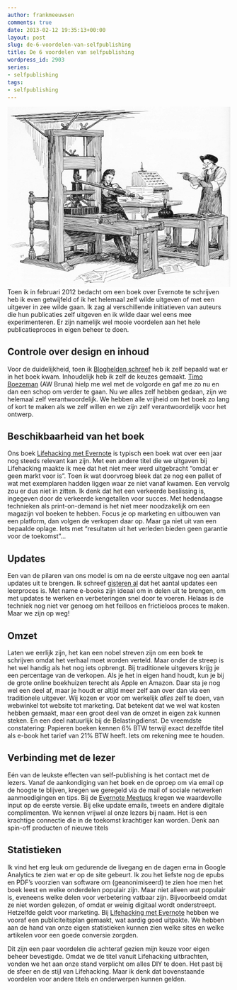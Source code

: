 ```yaml
---
author: frankmeeuwsen
comments: true
date: 2013-02-12 19:35:13+00:00
layout: post
slug: de-6-voordelen-van-selfpublishing
title: De 6 voordelen van selfpublishing
wordpress_id: 2903
series:
- selfpublishing
tags:
- selfpublishing
---
```


![tunis_press](../images/uploadimages/tunis_press-e1360697633690.jpg)Toen ik in februari 2012 bedacht om een boek over Evernote te schrijven heb ik even getwijfeld of ik het helemaal zelf wilde uitgeven of met een uitgever in zee wilde gaan. Ik zag al verschillende initiatieven van auteurs die hun publicaties zelf uitgeven en ik wilde daar wel eens mee experimenteren. Er zijn namelijk wel mooie voordelen aan het hele publicatieproces in eigen beheer te doen.

<!-- more -->


## Controle over design en inhoud


Voor de duidelijkheid, toen ik [Bloghelden schreef](/er-breken-spannende-tijden-aan/) heb ik zelf bepaald wat er in het boek kwam. Inhoudelijk heb ik zelf de keuzes gemaakt. [Timo Boezeman](https://twitter.com/boezeman/) (AW Bruna) hielp me wel met de volgorde en gaf me zo nu en dan een schop om verder te gaan. Nu we alles zelf hebben gedaan, zijn we helemaal zelf verantwoordelijk. We hebben alle vrijheid om het boek zo lang of kort te maken als we zelf willen en we zijn zelf verantwoordelijk voor het ontwerp.


## Beschikbaarheid van het boek


Ons boek [Lifehacking met Evernote](http://ebooks.lifehacking.nl/shop/lifehacking-met-evernote/) is typisch een boek wat over een jaar nog steeds relevant kan zijn. Met een andere titel die we uitgaven bij Lifehacking maakte ik mee dat het niet meer werd uitgebracht “omdat er geen markt voor is”. Toen ik wat doorvroeg bleek dat ze nog een pallet of wat met exemplaren hadden liggen waar ze niet vanaf kwamen. Een vervolg zou er dus niet in zitten. Ik denk dat het een verkeerde beslissing is, ingegeven door de verkeerde kengetallen voor succes. Met hedendaagse technieken als print-on-demand is het niet meer noodzakelijk om een magazijn vol boeken te hebben. Focus je op marketing en uitbouwen van een platform, dan volgen de verkopen daar op. Maar ga niet uit van een bepaalde oplage. Iets met “resultaten uit het verleden bieden geen garantie voor de toekomst”…


## Updates


Een van de pilaren van ons model is om na de eerste uitgave nog een aantal updates uit te brengen. Ik schreef [gisteren al](/het-eerste-avontuur-met-self-publishing-is-bijna-ten-einde/) dat het aantal updates een leerproces is. Met name e-books zijn ideaal om in delen uit te brengen, om met updates te werken en verbeteringen snel door te voeren. Helaas is de techniek nog niet ver genoeg om het feilloos en frictieloos proces te maken. Maar we zijn op weg!


## Omzet


Laten we eerlijk zijn, het kan een nobel streven zijn om een boek te schrijven omdat het verhaal moet worden verteld. Maar onder de streep is het wel handig als het nog iets opbrengt. Bij traditionele uitgevers krijg je een percentage van de verkopen. Als je het in eigen hand houdt, kun je bij de grote online boekhuizen terecht als Apple en Amazon. Daar sta je nog wel een deel af, maar je houdt er altijd meer zelf aan over dan via een traditionele uitgever. Wij kozen er voor om werkelijk _alles_ zelf te doen, van webwinkel tot website tot marketing. Dat betekent dat we wel wat kosten hebben gemaakt, maar een groot deel van de omzet in eigen zak kunnen steken. En een deel natuurlijk bij de Belastingdienst. De vreemdste constatering: Papieren boeken kennen 6% BTW terwijl exact dezelfde titel als e-book het tarief van 21% BTW heeft. Iets om rekening mee te houden.


## Verbinding met de lezer


Eén van de leukste effecten van self-publishing is het contact met de lezers. Vanaf de aankondiging van het boek en de oproep om via email op de hoogte te blijven, kregen we geregeld via de mail of sociale netwerken aanmoedigingen en tips. Bij de [Evernote Meetups](http://lifehacking.nl/algemeen/evernote-meetup-3-11-december-2012/) kregen we waardevolle input op de eerste versie. Bij elke update emails, tweets en andere digitale complimenten. We kennen vrijwel al onze lezers bij naam. Het is een krachtige connectie die in de toekomst krachtiger kan worden. Denk aan spin-off producten of nieuwe titels


## Statistieken


Ik vind het erg leuk om gedurende de livegang en de dagen erna in Google Analytics te zien wat er op de site gebeurt. Ik zou het liefste nog de epubs en PDF’s voorzien van software om (geanonimiseerd) te zien hoe men het boek leest en welke onderdelen populair zijn. Maar niet alleen wat populair is, eveneens welke delen voor verbetering vatbaar zijn. Bijvoorbeeld omdat ze niet worden gelezen, of omdat er weinig digitaal wordt onderstreept. Hetzelfde geldt voor marketing. Bij [Lifehacking met Evernote](http://ebooks.lifehacking.nl/shop/lifehacking-met-evernote/) hebben we vooraf een publiciteitsplan gemaakt, wat aardig goed uitpakte. We hebben aan de hand van onze eigen statistieken kunnen zien welke sites en welke artikelen voor een goede conversie zorgden.

Dit zijn een paar voordelen die achteraf gezien mijn keuze voor eigen beheer bevestigde. Omdat we de titel vanuit Lifehacking uitbrachten, vonden we het aan onze stand verplicht om alles DIY te doen. Het past bij de sfeer en de stijl van Lifehacking. Maar ik denk dat bovenstaande voordelen voor andere titels en onderwerpen kunnen gelden.
